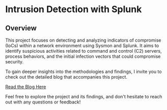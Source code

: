 # Intrusion Detection with Splunk

## Overview

This project focuses on detecting and analyzing indicators of compromise (IoCs) within a network environment using Sysmon and Splunk. It aims to identify suspicious activities related to command and control (C2) servers, process behaviors, and the initial infection vectors that could compromise security.

To gain deeper insights into the methodologies and findings, I invite you to check out the detailed blog that accompanies this project.

[Read the Blog Here](https://medium.com/@omhg22/intrusion-detection-using-splunk-530567348385)

Feel free to explore the project and its findings, and don't hesitate to reach out with any questions or feedback!
